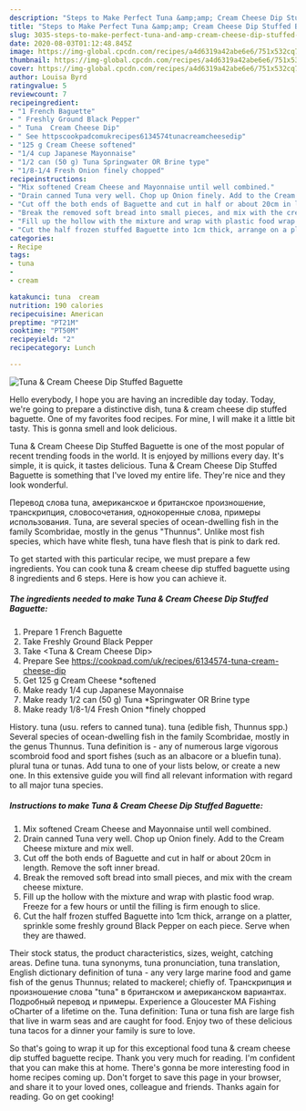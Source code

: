 ```yaml
---
description: "Steps to Make Perfect Tuna &amp;amp; Cream Cheese Dip Stuffed Baguette"
title: "Steps to Make Perfect Tuna &amp;amp; Cream Cheese Dip Stuffed Baguette"
slug: 3035-steps-to-make-perfect-tuna-and-amp-cream-cheese-dip-stuffed-baguette
date: 2020-08-03T01:12:48.845Z
image: https://img-global.cpcdn.com/recipes/a4d6319a42abe6e6/751x532cq70/tuna-cream-cheese-dip-stuffed-baguette-recipe-main-photo.jpg
thumbnail: https://img-global.cpcdn.com/recipes/a4d6319a42abe6e6/751x532cq70/tuna-cream-cheese-dip-stuffed-baguette-recipe-main-photo.jpg
cover: https://img-global.cpcdn.com/recipes/a4d6319a42abe6e6/751x532cq70/tuna-cream-cheese-dip-stuffed-baguette-recipe-main-photo.jpg
author: Louisa Byrd
ratingvalue: 5
reviewcount: 7
recipeingredient:
- "1 French Baguette"
- " Freshly Ground Black Pepper"
- " Tuna  Cream Cheese Dip"
- " See httpscookpadcomukrecipes6134574tunacreamcheesedip"
- "125 g Cream Cheese softened"
- "1/4 cup Japanese Mayonnaise"
- "1/2 can (50 g) Tuna Springwater OR Brine type"
- "1/8-1/4 Fresh Onion finely chopped"
recipeinstructions:
- "Mix softened Cream Cheese and Mayonnaise until well combined."
- "Drain canned Tuna very well. Chop up Onion finely. Add to the Cream Cheese mixture and mix well."
- "Cut off the both ends of Baguette and cut in half or about 20cm in length. Remove the soft inner bread."
- "Break the removed soft bread into small pieces, and mix with the cream cheese mixture."
- "Fill up the hollow with the mixture and wrap with plastic food wrap. Freeze for a few hours or until the filling is firm enough to slice."
- "Cut the half frozen stuffed Baguette into 1cm thick, arrange on a platter, sprinkle some freshly ground Black Pepper on each piece. Serve when they are thawed."
categories:
- Recipe
tags:
- tuna
- 
- cream

katakunci: tuna  cream 
nutrition: 190 calories
recipecuisine: American
preptime: "PT21M"
cooktime: "PT50M"
recipeyield: "2"
recipecategory: Lunch

---
```



![Tuna &amp; Cream Cheese Dip Stuffed Baguette](https://img-global.cpcdn.com/recipes/a4d6319a42abe6e6/751x532cq70/tuna-cream-cheese-dip-stuffed-baguette-recipe-main-photo.jpg)

Hello everybody, I hope you are having an incredible day today. Today, we're going to prepare a distinctive dish, tuna &amp; cream cheese dip stuffed baguette. One of my favorites food recipes. For mine, I will make it a little bit tasty. This is gonna smell and look delicious.

Tuna &amp; Cream Cheese Dip Stuffed Baguette is one of the most popular of recent trending foods in the world. It is enjoyed by millions every day. It's simple, it is quick, it tastes delicious. Tuna &amp; Cream Cheese Dip Stuffed Baguette is something that I've loved my entire life. They're nice and they look wonderful.

Перевод слова tuna, американское и британское произношение, транскрипция, словосочетания, однокоренные слова, примеры использования. Tuna, are several species of ocean-dwelling fish in the family Scombridae, mostly in the genus &#34;Thunnus&#34;. Unlike most fish species, which have white flesh, tuna have flesh that is pink to dark red.


To get started with this particular recipe, we must prepare a few ingredients. You can cook tuna &amp; cream cheese dip stuffed baguette using 8 ingredients and 6 steps. Here is how you can achieve it.

<!--inarticleads1-->

##### The ingredients needed to make Tuna &amp; Cream Cheese Dip Stuffed Baguette:

1. Prepare 1 French Baguette
1. Take  Freshly Ground Black Pepper
1. Take  &lt;Tuna &amp; Cream Cheese Dip&gt;
1. Prepare  See https://cookpad.com/uk/recipes/6134574-tuna-cream-cheese-dip
1. Get 125 g Cream Cheese *softened
1. Make ready 1/4 cup Japanese Mayonnaise
1. Make ready 1/2 can (50 g) Tuna *Springwater OR Brine type
1. Make ready 1/8-1/4 Fresh Onion *finely chopped


History. tuna (usu. refers to canned tuna). tuna (edible fish, Thunnus spp.) Several species of ocean-dwelling fish in the family Scombridae, mostly in the genus Thunnus. Tuna definition is - any of numerous large vigorous scombroid food and sport fishes (such as an albacore or a bluefin tuna). plural tuna or tunas. Add tuna to one of your lists below, or create a new one. In this extensive guide you will find all relevant information with regard to all major tuna species. 

<!--inarticleads2-->

##### Instructions to make Tuna &amp; Cream Cheese Dip Stuffed Baguette:

1. Mix softened Cream Cheese and Mayonnaise until well combined.
1. Drain canned Tuna very well. Chop up Onion finely. Add to the Cream Cheese mixture and mix well.
1. Cut off the both ends of Baguette and cut in half or about 20cm in length. Remove the soft inner bread.
1. Break the removed soft bread into small pieces, and mix with the cream cheese mixture.
1. Fill up the hollow with the mixture and wrap with plastic food wrap. Freeze for a few hours or until the filling is firm enough to slice.
1. Cut the half frozen stuffed Baguette into 1cm thick, arrange on a platter, sprinkle some freshly ground Black Pepper on each piece. Serve when they are thawed.


Their stock status, the product characteristics, sizes, weight, catching areas. Define tuna. tuna synonyms, tuna pronunciation, tuna translation, English dictionary definition of tuna - any very large marine food and game fish of the genus Thunnus; related to mackerel; chiefly of. Транскрипция и произношение слова &#34;tuna&#34; в британском и американском вариантах. Подробный перевод и примеры. Experience a Gloucester MA Fishing oCharter of a lifetime on the. Tuna definition: Tuna or tuna fish are large fish that live in warm seas and are caught for food. Enjoy two of these delicious tuna tacos for a dinner your family is sure to love. 

So that's going to wrap it up for this exceptional food tuna &amp; cream cheese dip stuffed baguette recipe. Thank you very much for reading. I'm confident that you can make this at home. There's gonna be more interesting food in home recipes coming up. Don't forget to save this page in your browser, and share it to your loved ones, colleague and friends. Thanks again for reading. Go on get cooking!
